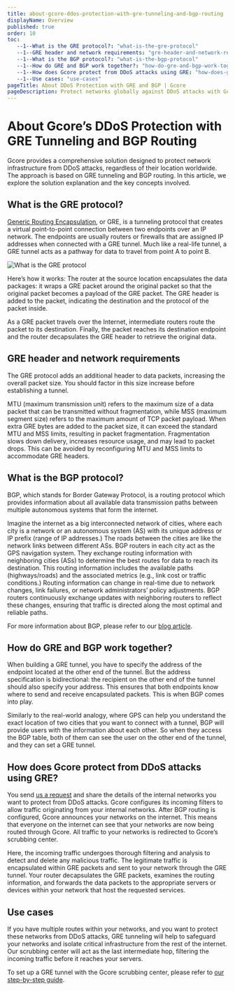 ```yaml
---
title: about-gcore-ddos-protection-with-gre-tunneling-and-bgp-routing
displayName: Overview
published: true
order: 10
toc:
   --1--What is the GRE protocol?: "what-is-the-gre-protocol"
   --1--GRE header and network requirements: "gre-header-and-network-requirements"
   --1--What is the BGP protocol?: "what-is-the-bgp-protocol"
   --1--How do GRE and BGP work together?: "how-do-gre-and-bgp-work-together"
   --1--How does Gcore protect from DDoS attacks using GRE: "how-does-gcore-protect-from-ddos-attacks-using-gre"
   --1--Use cases: "use-cases"
pageTitle: About DDoS Protection with GRE and BGP | Gcore
pageDescription: Protect networks globally against DDoS attacks with Gcore's GRE tunneling & BGP routing. 
---
```

# About Gcore’s DDoS Protection with GRE Tunneling and BGP Routing

Gcore provides a comprehensive solution designed to protect network infrastructure from DDoS attacks, regardless of their location worldwide. The approach is based on GRE tunneling and BGP routing. In this article, we explore the solution explanation and the key concepts involved.

## What is the GRE protocol?

<a href="https://gcore.com/blog/gre-tunneling-for-server-protection/" target="_blank">Generic Routing Encapsulation</a>, or GRE, is a tunneling protocol that creates a virtual point-to-point connection between two endpoints over an IP network. The endpoints are usually routers or firewalls that are assigned IP addresses when connected with a GRE tunnel. Much like a real-life tunnel, a GRE tunnel acts as a pathway for data to travel from point A to point B.

<img src="https://assets.gcore.pro/docs/ddos-protection/gre-tunneling/overview/1-gre-tunnel.jpg" alt="What is the GRE protocol">

Here’s how it works: The router at the source location encapsulates the data packages: it wraps a GRE packet around the original packet so that the original packet becomes a payload of the GRE packet. The GRE header is added to the packet, indicating the destination and the protocol of the packet inside.

As a GRE packet travels over the Internet, intermediate routers route the packet to its destination. Finally, the packet reaches its destination endpoint and the router decapsulates the GRE header to retrieve the original data.

## GRE header and network requirements

The GRE protocol adds an additional header to data packets, increasing the overall packet size. You should factor in this size increase before establishing a tunnel. 

MTU (maximum transmission unit) refers to the maximum size of a data packet that can be transmitted without fragmentation, while MSS (maximum segment size) refers to the maximum amount of TCP packet payload. When extra GRE bytes are added to the packet size, it can exceed the standard MTU and MSS limits, resulting in packet fragmentation. Fragmentation slows down delivery, increases resource usage, and may lead to packet drops. This can be avoided by reconfiguring MTU and MSS limits to accommodate GRE headers.

## What is the BGP protocol?

BGP, which stands for Border Gateway Protocol, is a routing protocol which provides information about all available data transmission paths between multiple autonomous systems that form the internet.

Imagine the internet as a big interconnected network of cities, where each city is a network or an autonomous system (AS) with its unique address or IP prefix (range of IP addresses.) The roads between the cities are like the network links between different ASs. BGP routers in each city act as the GPS navigation system. They exchange routing information with neighboring cities (ASs) to determine the best routes for data to reach its destination. This routing information includes the available paths (highways/roads) and the associated metrics (e.g., link cost or traffic conditions.) Routing information can change in real-time due to network changes, link failures, or network administrators’ policy adjustments. BGP routers continuously exchange updates with neighboring routers to reflect these changes, ensuring that traffic is directed along the most optimal and reliable paths.

For more information about BGP, please refer to our <a href="https://gcore.com/learning/what-is-bgp/" target="_blank">blog article</a>.

## How do GRE and BGP work together?

When building a GRE tunnel, you have to specify the address of the endpoint located at the other end of the tunnel. But the address specification is bidirectional: the recipient on the other end of the tunnel should also specify your address. This ensures that both endpoints know where to send and receive encapsulated packets. This is when BGP comes into play.

Similarly to the real-world analogy, where GPS can help you understand the exact location of two cities that you want to connect with a tunnel, BGP will provide users with the information about each other. So when they access the BGP table, both of them can see the user on the other end of the tunnel, and they can set a GRE tunnel.

## How does Gcore protect from DDoS attacks using GRE?

You send [us a request](mailto:sales@gcore.com) and share the details of the internal networks you want to protect from DDoS attacks. Gcore configures its incoming filters to allow traffic originating from your internal networks. After BGP routing is configured, Gcore announces your networks on the internet. This means that everyone on the internet can see that your networks are now being routed through Gcore. All traffic to your networks is redirected to Gcore’s scrubbing center. 

Here, the incoming traffic undergoes thorough filtering and analysis to detect and delete any malicious traffic. The legitimate traffic is encapsulated within GRE packets and sent to your network through the GRE tunnel. Your router decapsulates the GRE packets, examines the routing information, and forwards the data packets to the appropriate servers or devices within your network that host the requested services.

## Use cases

If you have multiple routes within your networks, and you want to protect these networks from DDoS attacks, GRE tunneling will help to safeguard your networks and isolate critical infrastructure from the rest of the internet. Our scrubbing center will act as the last intermediate hop, filtering the incoming traffic before it reaches your servers.

To set up a GRE tunnel with the Gcore scrubbing center, please refer to <a href="https://gcore.com/docs/ddos-protection/gre-tunneling/set-a-gre-tunnel-with-gcore" target="_blank">our step-by-step guide</a>.

